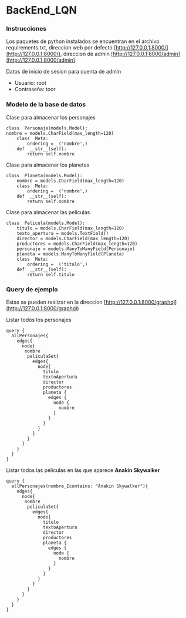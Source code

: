 # BackEnd_LQN

### Instrucciones

Los paquetes de python instalados se encuentran en el archivo requirements.txt, direccion web por defecto	[http://127.0.0.1:8000/](http://127.0.0.1:8000/), direccion de admin [http://127.0.0.1:8000/admin](http://127.0.0.1:8000/admin).

Datos de inicio de sesion para cuenta de admin
- Usuario: root
- Contraseña: toor

### Modelo de la base de datos
Clase para almacenar los personajes
```
class  Personaje(models.Model):
nombre = models.CharField(max_length=120)
	class  Meta:
		ordering =  ('nombre',)
	def  __str__(self):
		return self.nombre
```
Clase para almacenar los planetas
```
class  Planeta(models.Model):
	nombre = models.CharField(max_length=120)
	class  Meta:
		ordering =  ('nombre',)
	def  __str__(self):
		return self.nombre
```
Clase para almacenar las películas
```
class  Pelicula(models.Model):
	titulo = models.CharField(max_length=120)
	texto_apertura = models.TextField()
	director = models.CharField(max_length=120)
	productores = models.CharField(max_length=120)
	personaje = models.ManyToManyField(Personaje)
	planeta = models.ManyToManyField(Planeta)
	class  Meta:
		ordering =  ('titulo',)
	def  __str__(self):
		return self.titulo
```
### Query de ejemplo

Estas se pueden realizar en la direccion [http://127.0.0.1:8000/graphql](http://127.0.0.1:8000/graphql)

Listar todos los personajes
```
query {
  allPersonajes{
    edges{
      node{
       nombre
        peliculaSet{
          edges{
            node{
              titulo
              textoApertura
              director
              productores
              planeta {
                edges {
                  node {
                   	nombre
                  }
                }
              }
            }
          }
        }
      }
    }
  }
}
```
Listar todos las peliculas en las que aparece **Anakin Skywalker**
```
query {
  allPersonajes(nombre_Icontains: "Anakin Skywalker"){
    edges{
      node{
       nombre
        peliculaSet{
          edges{
            node{
              titulo
              textoApertura
              director
              productores
              planeta {
                edges {
                  node {
                   	nombre
                  }
                }
              }
            }
          }
        }
      }
    }
  }
}
```
